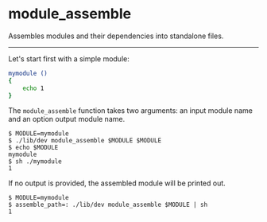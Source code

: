 module_assemble
===============

Assembles modules and their dependencies into standalone files.

---

Let's start first with a simple module:

```sh file mymodule.sh
mymodule ()
{
	echo 1
}
```

The `module_assemble` function takes two arguments: an input module
name and an option output module name.


```console test
$ MODULE=mymodule
$ ./lib/dev module_assemble $MODULE $MODULE
$ echo $MODULE
mymodule
$ sh ./mymodule
1
```

If no output is provided, the assembled module will be printed out.

```console task
$ MODULE=mymodule
$ assemble_path=: ./lib/dev module_assemble $MODULE | sh
1
```
